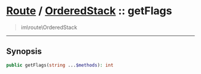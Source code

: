 # [Route](route.md) / [OrderedStack](route-OrderedStack.md) :: getFlags
 > im\route\OrderedStack
____

## Synopsis
```php
public getFlags(string ...$methods): int
```

